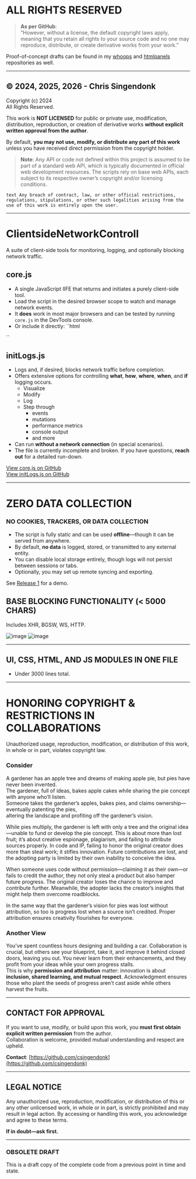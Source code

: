 # ALL RIGHTS RESERVED

> **As per GitHub**:  
> “However, without a license, the default copyright laws apply, meaning that
> you retain all rights to your source code and no one may reproduce, distribute,
> or create derivative works from your work.”

Proof-of-concept drafts can be found in my [whoops](https://github.com/CSingendonk/whoops)
and [htmlpanels](https://github.com/CSingendonk/htmlpanels) repositories as well.

---

## © 2024, 2025, 2026 - Chris Singendonk
Copyright (c) 2024  
All Rights Reserved.

This work is **NOT LICENSED** for public or private use, modification, distribution,
reproduction, or creation of derivative works **without explicit written approval
from the author**.

By default, **you may not use, modify, or distribute any part of this work** unless you have
received direct permission from the copyright holder.

> **Note**: Any API or code not defined within this project is assumed to be part of
> a standard web API, which is typically documented in official web development resources.
> The scripts rely on base web APIs, each subject to its respective owner’s copyright
> and/or licensing conditions.

``text
Any breach of contract, law, or other official restrictions, regulations, stipulations,
or other such legalities arising from the use of this work is entirely upon the user.
``

---

# ClientsideNetworkControll
A suite of client-side tools for monitoring, logging, and optionally blocking network traffic.

## core.js
- A single JavaScript IIFE that returns and initiates a purely client-side tool.
- Load the script in the desired browser scope to watch and manage network events.
- It **does** work in most major browsers and can be tested by running `core.js` in the DevTools console.
- Or include it directly:
``html
<script src="https://csingendonk.github.io/clientsidenetworkcontrol/core.js">
<!-- or wherever it is located (local/server-side) -->
</script>
``

## initLogs.js
- Logs and, if desired, blocks network traffic before completion.
- Offers extensive options for controlling **what**, **how**, **where**, **when**, and **if** logging occurs.
  - Visualize
  - Modify
  - Log
  - Step through
    - events
    - mutations
    - performance metrics
    - console output
    - and more
- Can run **without a network connection** (in special scenarios).
- The file is currently incomplete and broken. If you have questions, **reach out** for a detailed run-down.

[View core.js on GitHub](https://github.com/CSingendonk/ClientsideNetworkControl/blob/CSingendonk/core.js)  
[View initLogs.js on GitHub](https://github.com/CSingendonk/ClientsideNetworkControl/blob/CSingendonk/initLogs.js)

---

# ZERO DATA COLLECTION
### NO COOKIES, TRACKERS, OR DATA COLLECTION
- The script is fully static and can be used **offline**—though it can be served from anywhere.
- By default, **no data** is logged, stored, or transmitted to any external entity.
- You can disable local storage entirely, though logs will not persist between sessions or tabs.
- Optionally, you may set up remote syncing and exporting.

See [Release 1](https://github.com/CSingendonk/ClientsideNetworkControl/releases/tag/1) for a demo.

## BASE BLOCKING FUNCTIONALITY (< 5000 CHARS)
Includes XHR, BGSW, WS, HTTP.

![image](https://github.com/user-attachments/assets/9d16df45-5409-4de1-8e95-29c2e2a17d52)
![image](https://github.com/user-attachments/assets/4dd61563-3434-4ca1-b905-22a34652c43a)

---

## UI, CSS, HTML, AND JS MODULES IN ONE FILE
- Under 3000 lines total.

---

# HONORING COPYRIGHT & RESTRICTIONS IN COLLABORATIONS
Unauthorized usage, reproduction, modification, or distribution of this work, in whole or in part,
violates copyright law.

### Consider
A gardener has an apple tree and dreams of making apple pie, but pies have never been invented.  
The gardener, full of ideas, bakes apple cakes while sharing the pie concept with anyone who’ll listen.  
Someone takes the gardener’s apples, bakes pies, and claims ownership—eventually patenting the pies,  
altering the landscape and profiting off the gardener’s vision.

While pies multiply, the gardener is left with only a tree and the original idea—unable to fund or
develop the pie concept. This is about more than lost fruit; it’s about creative espionage, plagiarism,
and failing to attribute sources properly. In code and IP, failing to honor the original creator does
more than steal work; it stifles innovation. Future contributions are lost, and the adopting party is
limited by their own inability to conceive the idea.

When someone uses code without permission—claiming it as their own—or fails to credit the author, they
not only steal a product but also hamper future progress. The original creator loses the chance to
improve and contribute further. Meanwhile, the adopter lacks the creator’s insights that might help
them overcome roadblocks.

In the same way that the gardener’s vision for pies was lost without attribution, so too is progress
lost when a source isn’t credited. Proper attribution ensures creativity flourishes for everyone.

### Another View
You’ve spent countless hours designing and building a car. Collaboration is crucial, but others see
your blueprint, take it, and improve it behind closed doors, leaving you out. You never learn from
their enhancements, and they profit from your ideas while your own progress stalls.  
This is why **permission and attribution** matter: innovation is about **inclusion, shared learning,
and mutual respect**. Acknowledgment ensures those who plant the seeds of progress aren’t cast aside
while others harvest the fruits.

---

## CONTACT FOR APPROVAL
If you want to use, modify, or build upon this work, you **must first obtain explicit written
permission** from the author.  
Collaboration is welcome, provided mutual understanding and respect are upheld.

**Contact**: [https://github.com/csingendonk](https://github.com/csingendonk)

---

## LEGAL NOTICE
Any unauthorized use, reproduction, modification, or distribution of this or any other unlicensed work,
in whole or in part, is strictly prohibited and may result in legal action. By accessing or handling
this work, you acknowledge and agree to these terms.

**If in doubt—ask first.**

---

### OBSOLETE DRAFT
This is a draft copy of the complete code from a previous point in time and state.
